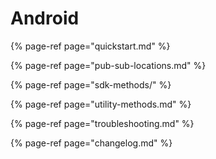 # Android

{% page-ref page="quickstart.md" %}

{% page-ref page="pub-sub-locations.md" %}

{% page-ref page="sdk-methods/" %}

{% page-ref page="utility-methods.md" %}

{% page-ref page="troubleshooting.md" %}

{% page-ref page="changelog.md" %}

